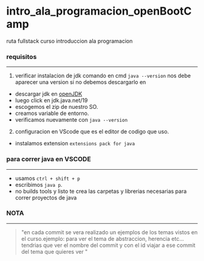 # intro_ala_programacion_openBootCamp
ruta fullstack curso introduccion ala programacion

### requisitos
----
1. verificar instalacion de jdk comando en cmd
`java --version`
nos debe aparecer una version si no debemos descargarlo en 
- descargar jdk en [openJDK](https://openjdk.org/)
- luego click en jdk.java.net/19
- escogemos el zip de nuestro SO.
- creamos variable de entorno.
- verificamos nuevamente con `java --version`
2. configuracion en VScode que es el editor de codigo que uso.
- instalamos extension `extensions pack for java`
### para correr java en VSCODE
----
- usamos `ctrl + shift + p`
- escribimos `java p`.
- no builds tools y listo te crea las carpetas y librerias necesarias para correr proyectos de java

### NOTA
----
> "en cada commit se vera realizado un ejemplos de los temas vistos en el curso.ejemplo: para ver el tema de abstraccion, herencia etc... tendrias que ver el nombre del commit y con el id viajar a ese commit del tema que quieres ver "

